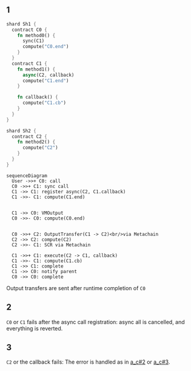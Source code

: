 
## 1

```rust
shard Sh1 {
  contract C0 {
    fn method0() {
      sync(C1)
      compute("C0.end")
    }
  }
  contract C1 {
    fn method1() {
      async(C2, callback)
      compute("C1.end")
    }

    fn callback() {
      compute("C1.cb")
    }
  }
}

shard Sh2 {
  contract C2 {
    fn method2() {
      compute("C2")
    }
  }
}

```


```mermaid
sequenceDiagram
  User ->>+ C0: call
  C0 ->>+ C1: sync call
  C1 ->> C1: register async(C2, C1.callback)
  C1 ->>- C1: compute(C1.end)
  
  
  C1 ->> C0: VMOutput
  C0 ->>- C0: compute(C0.end)


  C0 ->>+ C2: OutputTransfer(C1 -> C2)<br/>via Metachain
  C2 ->> C2: compute(C2)
  C2 ->>- C1: SCR via Metachain

  C1 ->>+ C1: execute(C2 -> C1, callback)
  C1 ->>- C1: compute(C1.cb)
  C1 ->> C1: complete
  C1 ->> C0: notify parent
  C0 ->> C0: complete
```

Output transfers are sent after runtime completion of `C0`

## 2

`C0` or `C1` fails after the async call registration: async all is cancelled, and everything is reverted.

## 3

`C2` or the callback fails: The error is handled as in [a_c#2](a_i.md#2) or [a_c#3](a_i.md#3).
